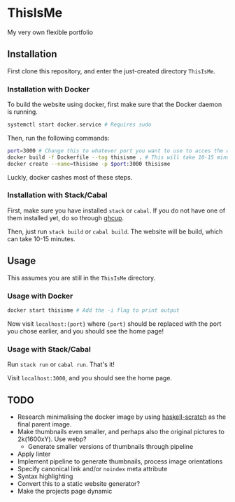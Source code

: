 # ThisIsMe

My very own flexible portfolio

## Installation

First clone this repository, and enter the just-created directory `ThisIsMe`.

### Installation with Docker

To build the website using docker, first make sure that the Docker daemon is running.

```bash
systemctl start docker.service # Requires sudo
```

Then, run the following commands:

```bash
port=3000 # Change this to whatever port you want to use to acces the website
docker build -f Dockerfile --tag thisisme . # This will take 10-15 minutes
docker create --name=thisisme -p $port:3000 thisisme
```

Luckly, docker cashes most of these steps.

### Installation with Stack/Cabal

First, make sure you have installed `stack` or `cabal`. If you do not have one of
them installed yet, do so through [ghcup](https://www.haskell.org/ghcup/install/).

Then, just run `stack build` or `cabal build`. The website will be build, which
can take 10-15 minutes.

## Usage

This assumes you are still in the ``ThisIsMe`` directory.

### Usage with Docker

```bash
docker start thisisme # Add the -i flag to print output
```

Now visit ``localhost:{port}`` where ``{port}`` should be replaced with the port
you chose earlier, and you should see the home page!

### Usage with Stack/Cabal

Run `stack run` or `cabal run`. That's it!

Visit ``localhost:3000``, and you should see the home page.

## TODO

- Research minimalising the docker image by using [haskell-scratch](https://github.com/fpco/haskell-scratch/) as the final parent image.
- Make thumbnails even smaller, and perhaps also the original pictures to 2k(1600xY). Use webp?
  - Generate smaller versions of thumbnails through pipeline
- Apply linter
- Implement pipeline to generate thumbnails, process image orientations
- Specify canonical link and/or `noindex` meta attribute
- Syntax highlighting
- Convert this to a static website generator?
- Make the projects page dynamic
